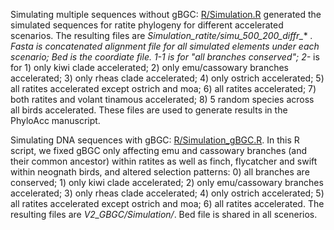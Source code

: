 Simulating multiple sequences without gBGC: [R/Simulation.R](https://github.com/xyz111131/PhyloAcc/blob/master/R/Simulation.R) generated the simulated sequences for ratite phylogeny for different accelerated scenarios. The resulting files are *Simulation_ratite/simu_500_200_diffr_** *. Fasta is concatenated alignment file for all simulated elements under each scenario; Bed is the coordiate file.
1-1 is for "all branches conserved"; 2-* is for 1) only kiwi clade accelerated; 2) only emu/cassowary branches accelerated; 3) only rheas clade accelerated; 4) only ostrich accelerated; 5) all ratites accelerated except ostrich and moa; 6) all ratites accelerated; 7) both ratites and volant tinamous accelerated; 8) 5 random species across all birds accelerated. These files are used to generate results in the PhyloAcc manuscript.

Simulating DNA sequences with gBGC: [R/Simulation_gBGC.R](https://github.com/xyz111131/PhyloAcc/blob/master/R/Simulation_gBGC.R). In this R script, we fixed gBGC only affecting emu and cassowary branches (and their common ancestor) within ratites as well as finch, flycatcher and swift within neognath birds, and altered selection patterns: 0) all branches are conserved; 1) only kiwi clade accelerated; 2) only emu/cassowary branches accelerated; 3) only rheas clade accelerated; 4) only ostrich accelerated; 5) all ratites accelerated except ostrich and moa; 6) all ratites accelerated. The resulting files are *V2_GBGC/Simulation/*. Bed file is shared in all scenerios.
